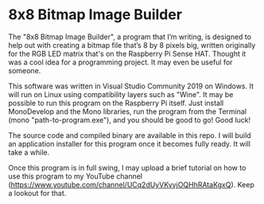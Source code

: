 ﻿# 8x8 Bitmap Image Builder
The "8x8 Bitmap Image Builder", a program that I’m writing, is designed to help out with creating a bitmap file that’s 8 by 8 pixels big,
written originally for the RGB LED matrix that's on the Raspberry Pi Sense HAT. Thought it was a cool idea for a programming project.
It may even be useful for someone.

This software was written in Visual Studio Community 2019 on Windows. It will run on Linux using compatibility layers such as "Wine". It
may be possible to run this program on the Raspberry Pi itself. Just install MonoDevelop and the Mono libraries, run the program from the
Terminal (mono "path-to-program.exe"), and you should be good to go! Good luck!

The source code and compiled binary are available in this repo. I will build an application installer for this program once it becomes
fully ready. It will take a while.

Once this program is in full swing, I may upload a brief tutorial on how to use this program to my YouTube channel
(https://www.youtube.com/channel/UCq2dUyVKyvjOQHhRAtaKgxQ). Keep a lookout for that.



